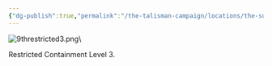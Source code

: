 ```yaml
---
{"dg-publish":true,"permalink":"/the-talisman-campaign/locations/the-sunken-spire/levels-players/9th/","noteIcon":""}
---
```


![9threstricted3.png](/img/user/The%20Talisman%20Campaign/Locations/The%20Sunken%20Spire/Levels%20(Players)/9threstricted3.png)\

Restricted Containment Level 3.

